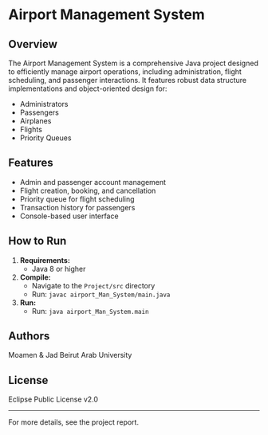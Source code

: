 # Airport Management System

## Overview
The Airport Management System is a comprehensive Java project designed to efficiently manage airport operations, including administration, flight scheduling, and passenger interactions. It features robust data structure implementations and object-oriented design for:
- Administrators
- Passengers
- Airplanes
- Flights
- Priority Queues

## Features
- Admin and passenger account management
- Flight creation, booking, and cancellation
- Priority queue for flight scheduling
- Transaction history for passengers
- Console-based user interface

## How to Run
1. **Requirements:**
   - Java 8 or higher
2. **Compile:**
   - Navigate to the `Project/src` directory
   - Run: `javac airport_Man_System/main.java`
3. **Run:**
   - Run: `java airport_Man_System.main`

## Authors
Moamen & Jad
Beirut Arab University

## License
Eclipse Public License v2.0

---
For more details, see the project report.

